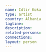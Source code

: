 ```yaml
---
name: Idlir Koka
type: artist
country: Albania
tagline:
description:
related-persons:
connections:
layout: person
---
```

